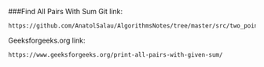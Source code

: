 ###Find All Pairs With Sum
Git link:   

    https://github.com/AnatolSalau/AlgorithmsNotes/tree/master/src/two_pointers/find_all_pairs_with_sum

Geeksforgeeks.org link:

    https://www.geeksforgeeks.org/print-all-pairs-with-given-sum/

